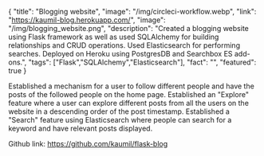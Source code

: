 {
  "title": "Blogging website",
  "image": "/img/circleci-workflow.webp",
  "link": "https://kaumil-blog.herokuapp.com/",
  "image": "/img/blogging_website.png",
  "description": "Created a blogging website using Flask framework as well as used SQLAlchemy for building relationships and CRUD operations. Used Elasticsearch for performing searches. Deployed on Heroku using PostgresDB and Searchbox ES add-ons.",
  "tags": ["Flask","SQLAlchemy","Elasticsearch"],
  "fact": "",
  "featured": true
}

Established a mechanism for a user to follow different people and have the posts of the followed people on the home page. Established an "Explore" feature where a user can explore different posts from all the users on the website in a descending order of the post timestamp. Established a "Search" feature using Elasticsearch where people can search for a keyword and have relevant posts displayed.

Github link: https://github.com/kaumil/flask-blog
